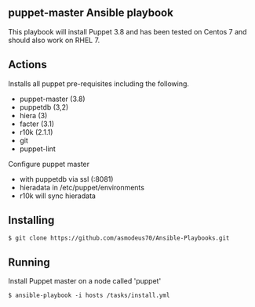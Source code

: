puppet-master Ansible playbook
------------------------

This playbook will install Puppet 3.8 and has been tested on Centos 7 and should also work on RHEL 7.

Actions
--------

Installs all puppet pre-requisites including the following.

* puppet-master (3.8)
* puppetdb (3,2)
* hiera (3)
* facter (3.1)
* r10k (2.1.1)
* git
* puppet-lint

Configure puppet master
* with puppetdb via ssl (:8081)
* hieradata in /etc/puppet/environments
* r10k will sync hieradata

Installing
------------

	$ git clone https://github.com/asmodeus70/Ansible-Playbooks.git

Running
---------

Install  Puppet master on a node called 'puppet' 

	$ ansible-playbook -i hosts /tasks/install.yml


